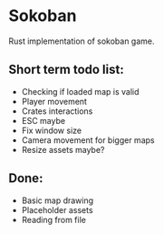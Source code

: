 # Sokoban

Rust implementation of sokoban game.

## Short term todo list:

* Checking if loaded map is valid
* Player movement
* Crates interactions
* ESC maybe
* Fix window size
* Camera movement for bigger maps
* Resize assets maybe?

## Done:

* Basic map drawing
* Placeholder assets
* Reading from file